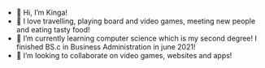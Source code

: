 - 👋 Hi, I’m Kinga!
- 👀 I love travelling, playing board and video games, meeting new people and eating tasty food!
- 🌱 I’m currently learning computer science which is my second degree! I finished BS.c in Business Administration in june 2021! 
- 💞️ I’m looking to collaborate on video games, websites and apps!


<!---
kingamaris/kingamaris is a ✨ special ✨ repository because its `README.md` (this file) appears on your GitHub profile.
You can click the Preview link to take a look at your changes.
--->

